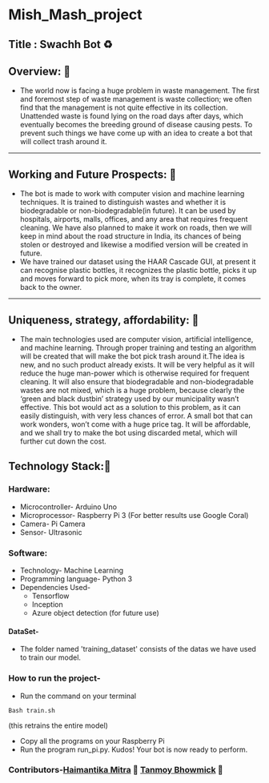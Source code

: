 # Mish_Mash_project
## Title : Swachh Bot :recycle:
## Overview: :file_folder:
- The world now is facing a huge problem in waste management. The first and foremost step of waste management is waste collection; we often find that the management is not quite effective in its collection. Unattended waste is found lying on the road days after days, which eventually becomes the breeding ground of disease causing pests. To prevent such things we have come up with an idea to create a bot that will collect trash around it.
---
## Working and Future Prospects: :memo:

- The bot is made to work with computer vision and machine learning techniques. It is trained to distinguish wastes and whether it is biodegradable or non-biodegradable(in future). It can be used by hospitals, airports, malls, offices, and any area that requires frequent cleaning. We have also planned to make it work on roads, then we will keep in mind about the road structure in India, its chances of being stolen or destroyed and likewise a modified version will be created in future.
- We have trained our dataset using the HAAR Cascade GUI, at present it can recognise plastic bottles, it recognizes the plastic bottle, picks it up and moves forward to pick more, when its tray is complete, it comes back to the owner.
---
## Uniqueness, strategy, affordability: :pushpin:
- The main technologies used are computer vision, artificial intelligence, and machine learning. Through proper training and testing an algorithm will be created that will make the bot pick trash around it.The idea is new, and no such product already exists. It will be very helpful as it will reduce the huge man-power which is otherwise required for frequent cleaning. It will also ensure that biodegradable and non-biodegradable wastes are not mixed, which is a huge problem, because clearly the ‘green and black dustbin’ strategy used by our municipality wasn’t effective. This bot would act as a solution to this problem, as it can easily distinguish, with very less chances of error. A small bot that can work wonders, won’t come with a huge price tag. It will be affordable, and we shall try to make the bot using discarded metal, which will further cut down the cost.

## Technology Stack::scroll:
### Hardware:
- Microcontroller- Arduino Uno
- Microprocessor- Raspberry Pi 3 (For better results use Google Coral)
- Camera- Pi Camera
- Sensor- Ultrasonic
### Software:
- Technology- Machine Learning
- Programming language- Python 3
- Dependencies Used- 
  - Tensorflow
  - Inception
  - Azure object detection (for future use)

#### DataSet- 
- The folder named 'training_dataset' consists of the datas we have used to train our model. 
### How to run the project-
- Run the command on your terminal
```
Bash train.sh 
``` 
(this retrains the entire model)
- Copy all the programs on your Raspberry Pi
- Run the program run_pi.py.
Kudos! Your bot is now ready to perform.


### Contributors-[Haimantika Mitra](https://github.com/Haimantika) :woman: [Tanmoy Bhowmick](https://github.com/chingri) :man:

